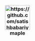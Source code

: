 <h3 align="center">
  <img src="https://raw.githubusercontent.com/satishbabariya/maple/master/src/assets/logo.png" alt="https://github.com/satishbabariya/maple" width="80" />
  <div>maple</div>
</h3>
